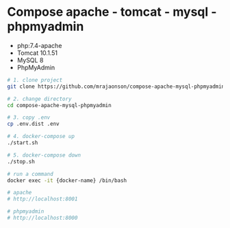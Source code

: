 # Compose apache - tomcat - mysql - phpmyadmin

* php:7.4-apache
* Tomcat 10.1.51
* MySQL 8
* PhpMyAdmin

```bash
# 1. clone project
git clone https://github.com/mrajaonson/compose-apache-mysql-phpmyadmin.git

# 2. change directory
cd compose-apache-mysql-phpmyadmin

# 3. copy .env
cp .env.dist .env

# 4. docker-compose up
./start.sh

# 5. docker-compose down
./stop.sh

# run a command
docker exec -it {docker-name} /bin/bash

# apache
# http://localhost:8001

# phpmyadmin
# http://localhost:8000
```


